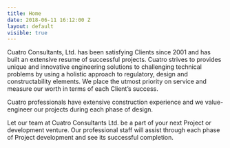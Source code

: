 ```yaml
---
title: Home
date: 2018-06-11 16:12:00 Z
layout: default
visible: true
---
```


Cuatro Consultants, Ltd. has been satisfying Clients since 2001 and has built an extensive resume of successful projects.  Cuatro strives to provides unique and innovative engineering solutions to challenging technical problems by using a holistic approach to regulatory, design and constructability elements.  We place the utmost priority on service and measure our worth in terms of each Client’s success. 

Cuatro professionals have extensive construction experience and we value-engineer our projects during each phase of design.

Let our team at Cuatro Consultants Ltd. be a part of your next Project or development venture.  Our professional staff will assist through each phase of Project development and see its successful completion.